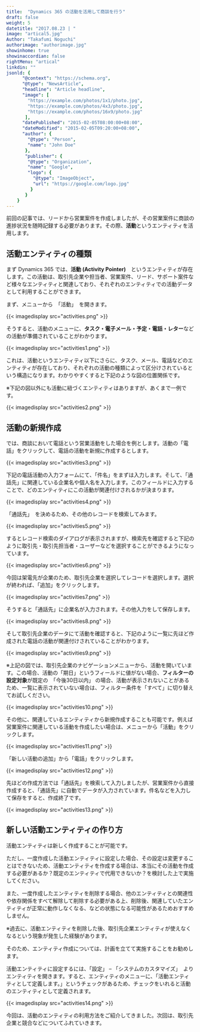 ```yaml
---
title:  "Dynamics 365 の活動を活用して商談を行う"
draft: false
weight: 5
datetitle: "2017.08.23 | "
image: "artical5.jpg"
Author: "Takafumi Noguchi"
authorimage: "authorimage.jpg"
showinhome: true
showinaccordian: false
rightMenu: "artical"
linkdin: ""
jsonld: {
      "@context": "https://schema.org",
      "@type": "NewsArticle",
      "headline": "Article headline",
      "image": [
        "https://example.com/photos/1x1/photo.jpg",
        "https://example.com/photos/4x3/photo.jpg",
        "https://example.com/photos/16x9/photo.jpg"
       ],
      "datePublished": "2015-02-05T08:00:00+08:00",
      "dateModified": "2015-02-05T09:20:00+08:00",
      "author": {
        "@type": "Person",
        "name": "John Doe"
       },
       "publisher": {
        "@type": "Organization",
        "name": "Google",
        "logo": {
          "@type": "ImageObject",
          "url": "https://google.com/logo.jpg"
         }
       }
    }
---
```

<!-- Intro  -->
前回の記事では、リードから営業案件を作成しましたが、その営業案件に商談の進捗状況を随時記録する必要があります。その際、**活動**というエンティティを活用します。

## 活動エンティティの種類
まず Dynamics 365 では、**活動 (Activity Pointer)**　というエンティティが存在します。この活動は、取引先企業や担当者、営業案件、リード、サポート案件など様々なエンティティと関連しており、それぞれのエンティティでの活動データとして利用することができます。

まず、メニューから　「活動」　を開きます。
<!-- Image= activities.png -->
{{< imagedisplay src="activities.png" >}}

そうすると、活動のメニューに、**タスク・電子メール・予定・電話・レター**などの活動が準備されていることがわかります。　
<!-- Image= activities1.png -->
{{< imagedisplay src="activities1.png" >}}

これは、活動というエンティティ以下にさらに、タスク、メール、電話などのエンティティが存在しており、それぞれの活動の種類によって区分けされているという構造になります。わかりやすくすると下記のような図の位置関係です。

※下記の図以外にも活動に紐づくエンティティはありますが、あくまで一例です。
<!-- Image= activities2.png -->
{{< imagedisplay src="activities2.png" >}}

## 活動の新規作成
では、商談において電話という営業活動をした場合を例とします。活動の「電話」をクリックして、電話の活動を新規に作成するとします。
<!-- Image= activities3.png -->
{{< imagedisplay src="activities3.png" >}}

下記の電話活動の入力フォームにて、「件名」をまずは入力します。そして、「通話先」に関連している企業名や個人名を入力します。このフィールドに入力することで、どのエンティティにこの活動が関連付けされるかが決まります。
<!-- Image= activities4.png -->
{{< imagedisplay src="activities4.png" >}}

「通話先」　を決めるため、その他のレコードを検索してみます。
<!-- Image= activities5.png -->
{{< imagedisplay src="activities5.png" >}}

するとレコード検索のダイアログが表示されますが、検索先を確認すると下記のように取引先・取引先担当者・ユーザーなどを選択することができるようになっています。
<!-- Image= activities6.png -->
{{< imagedisplay src="activities6.png" >}}

今回は架電先が企業のため、取引先企業を選択してレコードを選択します。選択が終われば、「追加」をクリックします。
<!-- Image= activities7.png -->
{{< imagedisplay src="activities7.png" >}}

そうすると「通話先」に企業名が入力されます。その他入力をして保存します。
<!-- Image= activities8.png -->
{{< imagedisplay src="activities8.png" >}}

そして取引先企業のデータにて活動を確認すると、下記のように一覧に先ほど作成された電話の活動が関連付けされていることがわかります。
<!-- Image= activities9.png -->
{{< imagedisplay src="activities9.png" >}}

※上記の図では、取引先企業のナビゲーションメニューから、活動を開いています。この場合、活動の「期日」というフィールドに値がない場合、**フィルターの設定対象**が既定の　「今後30日以内」 の場合、活動が表示されないことがあるため、一覧に表示されていない場合は、フィルター条件を「すべて」に切り替えてお試しください。
<!-- Image= activities10.png -->
{{< imagedisplay src="activities10.png" >}}

その他に、関連しているエンティティから新規作成することも可能です。例えば営業案件に関連している活動を作成したい場合は、メニューから「活動」をクリックします。
<!-- Image= activities11.png -->
{{< imagedisplay src="activities11.png" >}}

「新しい活動の追加」から「電話」をクリックします。
<!-- Image= activities12.png -->
{{< imagedisplay src="activities12.png" >}}

先ほどの作成方法では「通話先」を検索して入力しましたが、営業案件から直接作成すると、「通話先」に自動でデータが入力されています。件名などを入力して保存をすると、作成終了です。
<!-- Image= activities13.png -->
{{< imagedisplay src="activities13.png" >}}

## 新しい活動エンティティの作り方
活動エンティティは新しく作成することが可能です。

ただし、一度作成した活動エンティティに設定した場合、その設定は変更することはできないため、活動エンティティを作成する場合は、本当にその活動を作成する必要があるか？既定のエンティティで代用できないか？を検討した上で実施してください。

また、一度作成したエンティティを削除する場合、他のエンティティとの関連性や依存関係をすべて解除して削除する必要がある上、削除後、関連していたエンティティが正常に動作しなくなる、などの状態になる可能性があるためおすすめしません。

※過去に、活動エンティティを削除した後、取引先企業エンティティが使えなくなるという現象が発生した経験があります。

そのため、エンティティ作成については、計画を立てて実施することをお勧めします。

活動エンティティに設定するには、「設定」 – 「システムのカスタマイズ」　よりエンティティを開きます。すると、エンティティのメニューに、「活動エンティティとして定義します。」というチェックがあるため、チェックをいれると活動のエンティティとして定義されます。
<!-- Image= activities14.png -->
{{< imagedisplay src="activities14.png" >}}

今回は、活動のエンティティの利用方法をご紹介してきました。次回は、取引先企業と競合などについてふれていきます。